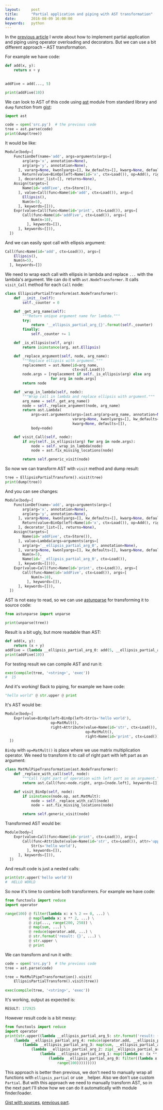 ```yaml
---
layout:     post
title:      "Partial application and piping with AST transformation"
date:       2016-08-09 16:00:00
keywords:   python
---
```


In the [previous article](/2016/08/09/partial-piping/) I wrote about how to
implement partial application and piping using operator overloading and decorators. But we
can use a bit different approach &ndash; AST transformation.

For example we have code:

~~~python
def add(x, y):
    return x + y
    
    
addFive = add(..., 5)

print(addFive(10))
~~~

We can look to AST of this code using [ast](https://docs.python.org/3.5/library/ast.html)
module from standard library and `dump` function from [gist](https://gist.github.com/marsam/d2a5af1563d129bb9482):

~~~python
import ast

code = open('src.py')  # the previous code
tree = ast.parse(code)
print(dump(tree))
~~~

It would be like:

~~~python
Module(body=[
    FunctionDef(name='add', args=arguments(args=[
        arg(arg='x', annotation=None),
        arg(arg='y', annotation=None),
      ], vararg=None, kwonlyargs=[], kw_defaults=[], kwarg=None, defaults=[]), body=[
        Return(value=BinOp(left=Name(id='x', ctx=Load()), op=Add(), right=Name(id='y', ctx=Load()))),
      ], decorator_list=[], returns=None),
    Assign(targets=[
        Name(id='addFive', ctx=Store()),
      ], value=Call(func=Name(id='add', ctx=Load()), args=[
        Ellipsis(),
        Num(n=5),
      ], keywords=[])),
    Expr(value=Call(func=Name(id='print', ctx=Load()), args=[
        Call(func=Name(id='addFive', ctx=Load()), args=[
            Num(n=10),
          ], keywords=[]),
      ], keywords=[])),
  ])
~~~

And we can easily spot call with ellipsis argument:

~~~python
Call(func=Name(id='add', ctx=Load()), args=[
    Ellipsis(),
    Num(n=5),
  ], keywords=[])
~~~

We need to wrap each call with ellipsis in lambda and replace `...`
with the lambda's argument. We can do it with `ast.NodeTransformer`. 
It calls `visit_Call` method for each `Call` node:

~~~python
class EllipsisPartialTransform(ast.NodeTransformer):
    def __init__(self):
        self._counter = 0

    def _get_arg_name(self):
        """Return unique argument name for lambda."""
        try:
            return '__ellipsis_partial_arg_{}'.format(self._counter)
        finally:
            self._counter += 1

    def _is_ellipsis(self, arg):
        return isinstance(arg, ast.Ellipsis)

    def _replace_argument(self, node, arg_name):
        """Replace ellipsis with argument."""
        replacement = ast.Name(id=arg_name,
                               ctx=ast.Load())
        node.args = [replacement if self._is_ellipsis(arg) else arg
                     for arg in node.args]
        return node

    def _wrap_in_lambda(self, node):
        """Wrap call in lambda and replace ellipsis with argument."""
        arg_name = self._get_arg_name()
        node = self._replace_argument(node, arg_name)
        return ast.Lambda(
            args=ast.arguments(args=[ast.arg(arg=arg_name, annotation=None)],
                               vararg=None, kwonlyargs=[], kw_defaults=[],
                               kwarg=None, defaults=[]),
            body=node)

    def visit_Call(self, node):
        if any(self._is_ellipsis(arg) for arg in node.args):
            node = self._wrap_in_lambda(node)
            node = ast.fix_missing_locations(node)

        return self.generic_visit(node)
~~~

So now we can transform AST with `visit` method and dump result:

~~~python
tree = EllipsisPartialTransform().visit(tree)
print(dump(tree))
~~~

And you can see changes:

~~~python
Module(body=[
    FunctionDef(name='add', args=arguments(args=[
        arg(arg='x', annotation=None),
        arg(arg='y', annotation=None),
      ], vararg=None, kwonlyargs=[], kw_defaults=[], kwarg=None, defaults=[]), body=[
        Return(value=BinOp(left=Name(id='x', ctx=Load()), op=Add(), right=Name(id='y', ctx=Load()))),
      ], decorator_list=[], returns=None),
    Assign(targets=[
        Name(id='addFive', ctx=Store()),
      ], value=Lambda(args=arguments(args=[
        arg(arg='__ellipsis_partial_arg_0', annotation=None),
      ], vararg=None, kwonlyargs=[], kw_defaults=[], kwarg=None, defaults=[]), body=Call(func=Name(id='add', ctx=Load()), args=[
        Num(n=5),
        Name(id='__ellipsis_partial_arg_0', ctx=Load()),
      ], keywords=[]))),
    Expr(value=Call(func=Name(id='print', ctx=Load()), args=[
        Call(func=Name(id='addFive', ctx=Load()), args=[
            Num(n=10),
          ], keywords=[]),
      ], keywords=[])),
  ])
~~~

AST is not easy to read, so we can use [astunparse](https://github.com/simonpercivall/astunparse) for transforming
it to source code:

~~~python
from astunparse import unparse

print(unparse(tree))
~~~

Result is a bit ugly, but more readable than AST:

~~~python
def add(x, y):
    return (x + y)
addFive = (lambda __ellipsis_partial_arg_0: add(5, __ellipsis_partial_arg_0))
print(addFive(10))
~~~

For testing result we can compile AST and run it:

~~~python
exec(compile(tree, '<string>', 'exec'))
#  15
~~~

And it's working! Back to piping, for example we have code: 

~~~python
"hello world" @ str.upper @ print
~~~

It's AST would be:

~~~python
Module(body=[
    Expr(value=BinOp(left=BinOp(left=Str(s='hello world'),
                     op=MatMult(),
                     right=Attribute(value=Name(id='str', ctx=Load()), attr='upper', ctx=Load())), 
                                     op=MatMult(),
                                     right=Name(id='print', ctx=Load()))),
  ])
~~~

`BinOp` with `op=MatMult()` is place where we use matrix multiplication operator.
We need to transform it to call of right part with left part as an argument:

~~~python
class MatMulPipeTransformation(ast.NodeTransformer):
    def _replace_with_call(self, node):
        """Call right part of operation with left part as an argument."""
        return ast.Call(func=node.right, args=[node.left], keywords=[])

    def visit_BinOp(self, node):
        if isinstance(node.op, ast.MatMult):
            node = self._replace_with_call(node)
            node = ast.fix_missing_locations(node)

        return self.generic_visit(node)
~~~

Transformed AST would be:

~~~python
Module(body=[
    Expr(value=Call(func=Name(id='print', ctx=Load()), args=[
        Call(func=Attribute(value=Name(id='str', ctx=Load()), attr='upper', ctx=Load()), args=[
            Str(s='hello world'),
          ], keywords=[]),
      ], keywords=[])),
  ])
~~~

And result code is just a nested calls:

~~~python
print(str.upper('hello world'))
#  HELLO WORLD
~~~

So now it's time to combine both transformers. For example we have code:

~~~python
from functools import reduce
import operator

range(100) @ filter(lambda x: x % 2 == 0, ...) \
           @ map(lambda x: x ** 2, ...) \
           @ zip(..., range(200, 250)) \
           @ map(sum, ...) \
           @ reduce(operator.add, ...) \
           @ str.format('result: {}', ...) \
           @ str.upper \
           @ print
~~~

We can transform and run it with:

~~~python
code = open('src.py')  # the previous code
tree = ast.parse(code)

tree = MatMulPipeTransformation().visit(
    EllipsisPartialTransform().visit(tree))
    
exec(compile(tree, '<string>', 'exec'))
~~~

It's working, output as expected is:

~~~python
RESULT: 172925
~~~

However result code is a bit messy:

~~~python
from functools import reduce
import operator
print(str.upper((lambda __ellipsis_partial_arg_5: str.format('result: {}', __ellipsis_partial_arg_5))(
    (lambda __ellipsis_partial_arg_4: reduce(operator.add, __ellipsis_partial_arg_4))(
        (lambda __ellipsis_partial_arg_3: map(sum, __ellipsis_partial_arg_3))(
            (lambda __ellipsis_partial_arg_2: zip(__ellipsis_partial_arg_2, range(200, 250)))(
                (lambda __ellipsis_partial_arg_1: map((lambda x: (x ** 2)), __ellipsis_partial_arg_1))(
                    (lambda __ellipsis_partial_arg_0: filter((lambda x: ((x % 2) == 0)), __ellipsis_partial_arg_0))(
                        range(100)))))))))
~~~

This approach is better then previous, we don't need to manually wrap all functions with `ellipsis_partial` or
use `_` helper. Also we don't use custom `Partial`. But with this approach we
need to manually transform AST, so in the next part I'll show how we
can do it automatically with module finder/loader.

[Gist with sources](https://gist.github.com/nvbn/8d8b242ae88c97d1746e3b8b8ebbc257), [previous part](/2016/08/09/partial-piping/).
